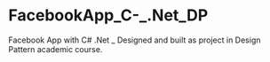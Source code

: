 # FacebookApp_C-_.Net_DP
Facebook App with C# .Net _ 
Designed and built as project in Design Pattern academic course.
